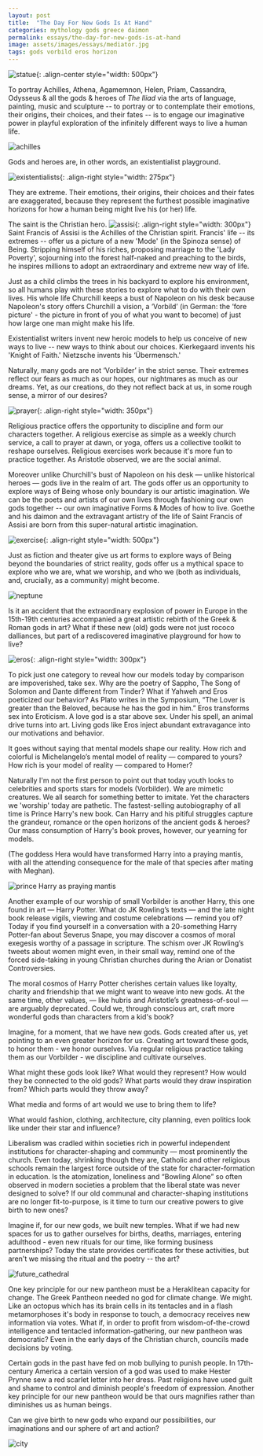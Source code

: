 ```yaml
---
layout: post
title:  "The Day For New Gods Is At Hand"
categories: mythology gods greece daimon
permalink: essays/the-day-for-new-gods-is-at-hand
image: assets/images/essays/mediator.jpg
tags: gods vorbild eros horizon 
---
```


![statue](/assets/images/essays/mediator_focus.jpg){: .align-center style="width: 500px"}

To portray Achilles, Athena, Agamemnon, Helen, Priam, Cassandra, Odysseus & all the gods & heroes of _The Iliad_ via the arts of language, painting, music and sculpture -- to portray or to contemplate their emotions, their origins, their choices, and their fates -- is to engage our imaginative power in playful exploration of the infinitely different ways to live a human life. 

![achilles](/assets/images/essays/achilles.jpg)

Gods and heroes are, in other words, an existentialist playground. 

![existentialists](/assets/images/essays/existentialist.jpg){: .align-right style="width: 275px"}

They are extreme. Their emotions, their origins, their choices and their fates are exaggerated, because they represent the furthest possible imaginative horizons for how a human being might live his (or her) life. 

The saint is the Christian hero. ![assisi](/assets/images/essays/assisi.jpg){: .align-right style="width: 300px"}
 Saint Francis of Assisi is the Achilles of the Christian spirit. Francis' life -- its extremes -- offer us a picture of a new 'Mode' (in the Spinoza sense) of Being. Stripping himself of his riches, proposing marriage to the 'Lady Poverty', sojourning into the forest half-naked and preaching to the birds, he inspires millions to adopt an extraordinary and extreme new way of life.

Just as a child climbs the trees in his backyard to explore his environment, so all humans play with these stories to explore what to do with their own lives. His whole life Churchill keeps a bust of Napoleon on his desk because Napoleon's story offers Churchill a vision, a ‘Vorbild’ (in German: the ‘fore picture' - the picture in front of you of what you want to become) of just how large one man might make his life.

Existentialist writers invent new heroic models to help us conceive of new ways to live -- new ways to think about our choices. Kierkegaard invents his 'Knight of Faith.' Nietzsche invents his ‘Übermensch.'

Naturally, many gods are not ‘Vorbilder’ in the strict sense. Their extremes reflect our fears as much as our hopes, our nightmares as much as our dreams. Yet, as our creations, do they not reflect back at us, in some rough sense, a mirror of our desires? 

![prayer](/assets/images/essays/prayer.jpg){: .align-right style="width: 350px"} 

Religious practice offers the opportunity to discipline and form our characters together. A religious exercise as simple as a weekly church service, a call to prayer at dawn, or yoga, offers us a collective toolkit to reshape ourselves. Religious exercises work because it's more fun to practice together. As Aristotle observed, we are the social animal.

Moreover unlike Churchill's bust of Napoleon on his desk — unlike historical heroes — gods live in the realm of art. The gods offer us an opportunity to explore ways of Being whose only boundary is our artistic imagination. We can be the poets and artists of our own lives through fashioning our own gods together -- our own imaginative Forms & Modes of how to live. Goethe and his daimon and the extravagant artistry of the life of Saint Francis of Assisi are born from this super-natural artistic imagination. 

![exercise](/assets/images/essays/exercise.png){: .align-right style="width: 500px"}

Just as fiction and theater give us art forms to explore ways of Being beyond the boundaries of strict reality, gods offer us a mythical space to explore who we are, what we worship, and who we (both as individuals, and, crucially, as a community) might become.

![neptune](/assets/images/essays/neptune.jpg)

Is it an accident that the extraordinary explosion of power in Europe in the 15th-19th centuries accompanied a great artistic rebirth of the Greek & Roman gods in art? What if these new (old) gods were not just rococo dalliances, but part of a rediscovered imaginative playground for how to live?

![eros](/assets/images/essays/eros.jpg){: .align-right style="width: 300px"}

To pick just one category to reveal how our models today by comparison are impoverished, take sex. Why are the poetry of Sappho, The Song of Solomon and Dante different from Tinder?  What if Yahweh and Eros poeticized our behavior? As Plato writes in the Symposium, “The Lover is greater than the Beloved, because he has the god in him.” Eros transforms sex into Eroticism. A love god is a star above sex. Under his spell, an animal drive turns into art. Living gods like Eros inject abundant extravagance into our motivations and behavior.


It goes without saying that mental models shape our reality. How rich and colorful is Michelangelo’s mental model of reality — compared to yours? How rich is your model of reality — compared to Homer?

Naturally I'm not the first person to point out that today youth looks to celebrities and sports stars for models (Vorbilder). We are mimetic creatures. We all search for something better to imitate. Yet the characters we 'worship' today are pathetic. The fastest-selling autobiography of all time is Prince Harry's new book. Can Harry and his pitiful struggles capture the grandeur, romance or the open horizons of the ancient gods & heroes? Our mass consumption of Harry's book proves, however, our yearning for models.

(The goddess Hera would have transformed Harry into a praying mantis, with all the attending consequence for the male of that species after mating with Meghan).

![prince Harry as praying mantis](/assets/images/essays/mantis.png)

Another example of our worship of small Vorbilder is another Harry, this one found in art — Harry Potter. What do JK Rowling’s texts — and the late night book release vigils, viewing and costume celebrations — remind you of? Today if you find yourself in a conversation with a 20-something Harry Potter-fan about Severus Snape, you may discover a cosmos of moral exegesis worthy of a passage in scripture. The schism over JK Rowling’s tweets about women might even, in their small way, remind one of the forced side-taking in young Christian churches during the Arian or Donatist Controversies.

The moral cosmos of Harry Potter cherishes certain values like loyalty, charity and friendship that we might want to weave into new gods. At the same time, other values, — like hubris and Aristotle’s greatness-of-soul — are arguably deprecated. Could we, through conscious art, craft more wonderful gods than characters from a kid's book? 

Imagine, for a moment, that we have new gods. Gods created after us, yet pointing to an even greater horizon for us. Creating art toward these gods, to honor them - we honor ourselves. Via regular religious practice taking them as our Vorbilder - we discipline and cultivate ourselves. 

What might these gods look like? What would they represent? How would they be connected to the old gods? What parts would they draw inspiration from? Which parts would they throw away? 

What media and forms of art would we use to bring them to life?

What would fashion, clothing, architecture, city planning, even politics look like under their star and influence?

Liberalism was cradled within societies rich in powerful independent institutions for character-shaping and community — most prominently the church. Even today, shrinking though they are, Catholic and other religious schools remain the largest force outside of the state for character-formation in education. Is the atomization, loneliness and “Bowling Alone” so often observed in modern societies a problem that the liberal state was never designed to solve? If our old communal and character-shaping institutions are no longer fit-to-purpose, is it time to turn our creative powers to give birth to new ones?

Imagine if, for our new gods, we built new temples. What if we had new spaces for us to gather ourselves for births, deaths, marriages, entering adulthood - even new rituals for our time, like forming business partnerships? Today the state provides certificates for these activities, but aren't we missing the ritual and the poetry -- the art?

![future_cathedral](/assets/images/essays/cathedral.png)

One key principle for our new pantheon must be a Heraklitean capacity for change. The Greek Pantheon needed no god for climate change. We might. Like an octopus which has its brain cells in its tentacles and in a flash metamorphoses it's body in response to touch, a democracy receives new information via votes. What if, in order to profit from wisdom-of-the-crowd intelligence and tentacled information-gathering, our new pantheon was democratic? Even in the early days of the Christian church, councils made decisions by voting. 

Certain gods in the past have fed on mob bullying to punish people. In 17th-century America a certain version of a god was used to make Hester Prynne sew a red scarlet letter into her dress. Past religions have used guilt and shame to control and diminish people's freedom of expression. Another key principle for our new pantheon would be that ours magnifies rather than diminishes us as human beings.

Can we give birth to new gods who expand our possibilities, our imaginations and our sphere of art and action?

![city](/assets/images/essays/city.png)

